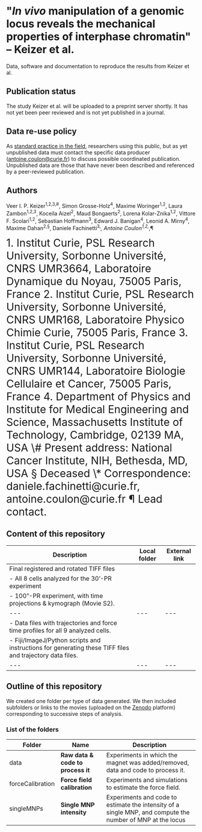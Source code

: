 # "_In vivo_ manipulation of a genomic locus reveals the mechanical properties of interphase chromatin" – Keizer et al.

Data, software and documentation to reproduce the results from Keizer et al.

## Publication status
The study Keizer et al. will be uploaded to a preprint server shortly. It has not yet been peer reviewed and is not yet published in a journal.

## Data re-use policy
As [standard practice in the field](https://www.4dnucleome.org/policies.html), researchers using this public, but as yet unpublished data must contact the specific data producer (antoine.coulon@curie.fr) to discuss possible coordinated publication. Unpublished data are those that have never been described and referenced by a peer-reviewed publication.

## Authors
Veer I. P. Keizer<sup>1,2,3,#</sup>, Simon Grosse-Holz<sup>4</sup>, Maxime Woringer<sup>1,2</sup>, Laura Zambon<sup>1,2,3</sup>, Koceila Aizel<sup>2</sup>, Maud Bongaerts<sup>2</sup>, Lorena Kolar-Znika<sup>1,2</sup>, Vittore F. Scolari<sup>1,2</sup>, Sebastian Hoffmann<sup>3</sup>, Edward J. Banigan<sup>4</sup>, Leonid A. Mirny<sup>4</sup>, Maxime Dahan<sup>2,§</sup>, Daniele Fachinetti<sup>3,*</sup>, Antoine Coulon<sup>1,2,*,¶</sup>

<span style="font-size:2em;">
1.	Institut Curie, PSL Research University, Sorbonne Université, CNRS UMR3664, Laboratoire Dynamique du Noyau, 75005 Paris, France
2.	Institut Curie, PSL Research University, Sorbonne Université, CNRS UMR168, Laboratoire Physico Chimie Curie, 75005 Paris, France
3.	Institut Curie, PSL Research University, Sorbonne Université, CNRS UMR144, Laboratoire Biologie Cellulaire et Cancer, 75005 Paris, France
4.	Department of Physics and Institute for Medical Engineering and Science, Massachusetts Institute of Technology, Cambridge, 02139 MA, USA
\# Present address: National Cancer Institute, NIH, Bethesda, MD, USA
§	Deceased
\*	Correspondence: daniele.fachinetti@curie.fr, antoine.coulon@curie.fr
¶	Lead contact.
</span>

## Content of this repository

|Description|Local folder|External link|
|---|---|---|
|Final registered and rotated TIFF files|||
|- All 8 cells analyzed for the 30’-PR experiment| | |
|- 100”-PR experiment, with time projections & kymograph (Movie S2).| | |
| --- | --- | --- |
|-	Data files with trajectories and force time profiles for all 9 analyzed cells.| | |
|-	Fiji/ImageJ/Python scripts and instructions for generating these TIFF files and trajectory data files.| | |
|---|---|---|


## Outline of this repository
We created one folder per type of data generated. We then included subfolders or links to the movies (uploaded on the [Zenodo](https://zenodo.org/) platform) corresponding to successive steps of analysis.

### List of the folders

|Folder|Name|Description|
|---|---|---|
|data|**Raw data & code to process it**|Experiments in which the magnet was added/removed, data and code to process it.|
|forceCalibration|**Force field calibration**|Experiments and simulations to estimate the force field.|
|singleMNPs|**Single MNP intensity**|Experiments and code to estimate the intensity of a single MNP, and compute the number of MNP at the locus|
